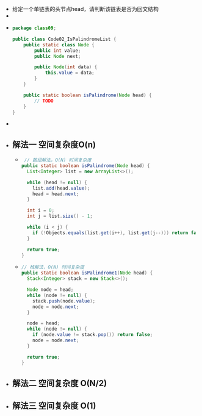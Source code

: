 - 给定一个单链表的头节点head，请判断该链表是否为回文结构
-
- ```java
  package class09;
  
  public class Code02_IsPalindromeList {
      public static class Node {
          public int value;
          public Node next;
  
          public Node(int data) {
              this.value = data;
          }
      }
  
      public static boolean isPalindrome(Node head) {
          // TODO
      }
  }
  
  ```
-
- ## 解法一  空间复杂度O(n)
	- ```java
	   // 数组解法，O(N) 时间复杂度
	  public static boolean isPalindrome(Node head) {
	    List<Integer> list = new ArrayList<>();
	  
	    while (head != null) {
	      list.add(head.value);
	      head = head.next;
	    }
	  
	    int i = 0;
	    int j = list.size() - 1;
	  
	    while (i < j) {
	      if (!Objects.equals(list.get(i++), list.get(j--))) return false;
	    }
	  
	    return true;
	  }
	  ```
	- ```java
	  // 栈解法，O(N) 时间复杂度
	  public static boolean isPalindrome1(Node head) {
	    Stack<Integer> stack = new Stack<>();
	  
	    Node node = head;
	    while (node != null) {
	      stack.push(node.value);
	      node = node.next;
	    }
	  
	    node = head;
	    while (node != null) {
	      if (node.value != stack.pop()) return false;
	      node = node.next;
	    }
	  
	    return true;
	  }
	  ```
- ## 解法二 空间复杂度 O(N/2)
- ## 解法三 空间复杂度 O(1)